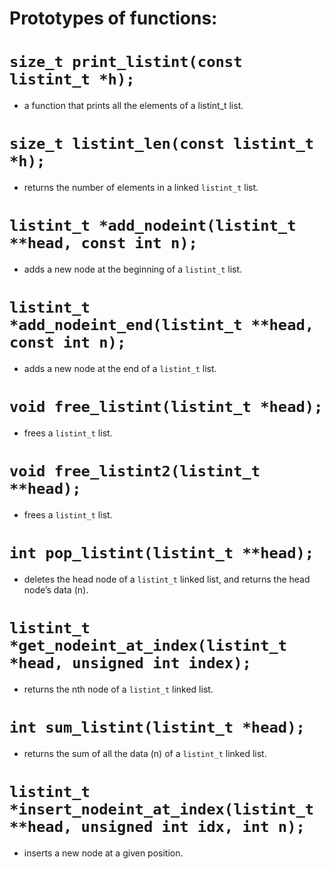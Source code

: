 # Prototypes of functions:
# `size_t print_listint(const listint_t *h);`
* a function that prints all the elements of a listint_t list.
# `size_t listint_len(const listint_t *h);`
* returns the number of elements in a linked `listint_t` list.
# `listint_t *add_nodeint(listint_t **head, const int n);`
* adds a new node at the beginning of a `listint_t` list.
# `listint_t *add_nodeint_end(listint_t **head, const int n);`
* adds a new node at the end of a `listint_t` list.
# `void free_listint(listint_t *head);`
* frees a `listint_t` list.
# `void free_listint2(listint_t **head);`
* frees a `listint_t` list.
# `int pop_listint(listint_t **head);`
* deletes the head node of a `listint_t` linked list, and returns the head node’s data (n).
# `listint_t *get_nodeint_at_index(listint_t *head, unsigned int index);`
* returns the nth node of a `listint_t` linked list.
# `int sum_listint(listint_t *head);`
* returns the sum of all the data (n) of a `listint_t` linked list.
# `listint_t *insert_nodeint_at_index(listint_t **head, unsigned int idx, int n);`
* inserts a new node at a given position.